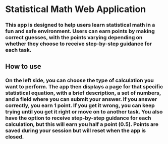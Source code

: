 # Statistical Math Web Application

### This app is designed to help users learn statistical math in a fun and safe environment. Users can earn points by making correct guesses, with the points varying depending on whether they choose to receive step-by-step guidance for each task. 

## How to use

### On the left side, you can choose the type of calculation you want to perform. The app then displays a page for that specific statistical equation, with a brief description, a set of numbers, and a field where you can submit your answer. If you answer correctly, you earn 1 point. If you get it wrong, you can keep trying until you get it right or move on to another task. You also have the option to receive step-by-step guidance for each calculation, but this will earn you half a point (0.5). Points are saved during your session but will reset when the app is closed.